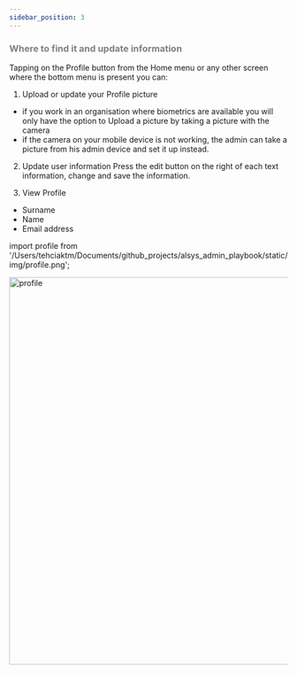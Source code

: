 ```yaml
---
sidebar_position: 3
---
```




### <font color="gray">Where to find it and update information</font>

Tapping on the Profile button from the Home menu or any other screen where the bottom menu is present you can:

1. Upload or update your Profile picture
* if you work in an organisation where biometrics are available you will only have the option to Upload a picture by taking a picture with the camera
* if the camera on your mobile device is not working, the admin can take a picture from his admin device and set it up instead.

2. Update user information
Press the edit button on the right of each text information, change and save the information.

3. View Profile
* Surname
* Name
* Email address

import profile from '/Users/tehciaktm/Documents/github_projects/alsys_admin_playbook/static/img/profile.png';

<img src={profile} alt="profile" width="700"/>


